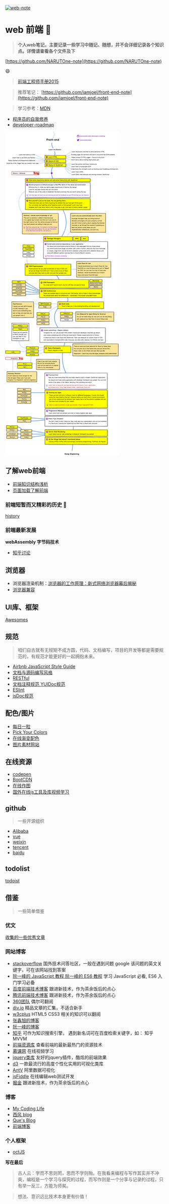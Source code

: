 [![web-note](https://img.shields.io/badge/web--note-0.2-green.svg)](https://github.com/NARUTOne/web-note)
# web 前端 :art:
> **个人web笔记，主要记录一些学习中随记、随想，并不会详细记录各个知识点。详情请查看各个文件及下**

[https://github.com/NARUTOne-note](https://github.com/NARUTOne-note)

:smile:

> [前端工程师手册2015](https://leohxj.gitbooks.io/front-end-database/content/ "前端工程师手册")

> 推荐笔记： [https://github.com/iamjoel/front-end-note](https://github.com/iamjoel/front-end-note)

> 学习参考：[MDN](https://developer.mozilla.org/en-US/docs/Web)

- [程序员的自我修养](https://leohxj.gitbooks.io/a-programmer-prepares/content/)
- [developer-roadmap](https://github.com/kamranahmedse/developer-roadmap)

![](https://raw.githubusercontent.com/NARUTOne/resources-github/master/imgs/frontend-v2.png)

## 了解web前端

- [前端知识结构浅析](https://segmentfault.com/a/1190000005875954)
- [页面加载了解前端](http://mp.weixin.qq.com/s/qMsf4DcMhn2cf0fXC-PLVA)

### 前端短暂而又精彩的历史 :facepunch: 

[history](./history.md)

### 前端最新发展

**webAssembly 字节码技术**
- [知乎讨论](https://www.zhihu.com/question/31415286)

## 浏览器

- 浏览器渲染机制：[浏览器的工作原理：新式网络浏览器幕后揭秘](https://www.html5rocks.com/zh/tutorials/internals/howbrowserswork/#1_1)
- [浏览器兼容](https://juejin.im/post/59a3f2fe6fb9a0249471cbb4)

## UI库、框架

[Awesomes](https://github.com/NARUTOne-note/Awesomes)

## 规范

> 咱们自古就有无规矩不成方圆，代码、文档编写，项目的开发等都是需要规范的，有规范才能更好的一起拥抱未来。

- [Airbnb JavaScript Style Guide](https://github.com/airbnb/javascript)
- [文档与源码编写风格](https://github.com/fex-team/styleguide)
- [RESTful](https://developer.github.com/)
- [文档注释规范 YUIDoc规范](http://www.cnblogs.com/chris-oil/p/5387129.html)
- [ESlint](http://eslint.cn/)
- [jsDoc规范](http://www.css88.com/doc/jsdoc/tags-param.html)

## 配色/图片

- [每日一粒](https://www.seeseed.com/daily/146)
- [Pick Your Colors](http://www.vanschneider.com/colors/)
- [在线渐变配色](http://gradient.awesomes.cn/)
- [图片素材网站](http://mp.weixin.qq.com/s/FHTgWBAQCGLDbIF5RreZaw)

## 在线资源

- [codepen](https://codepen.io/)
- [BootCDN](http://www.bootcdn.cn/)
- [在线作图](www.processon.com)
- [国外在线js工具及库视频学习](https://egghead.io/)

## github
> 一些开源组织

- [Alibaba](https://github.com/alibaba)
- [vue](https://github.com/vuejs)
- [weixin](https://github.com/weixin)
- [tencent](https://github.com/Tencent)
- [baidu](https://github.com/baidu)

## todolist
[todoist](https://zhtw.todoist.com/downloads?focus=desktop)

## 借鉴
> 一些简单借鉴

### 优文

[收集的一些优秀文章](./hardgoods.md)
### 网站博客
- [stackoverflow](https://stackoverflow.com/)
国外技术问答社区，一般在遇到问题 google 该问题的英文关键字，可在该网站找到答案
- [阮一峰的 JavaScript 教程 阮一峰的 ES6 教程](http://es6.ruanyifeng.com/)
学习 JavaScript 必看, ES6 入门学习必备
- [百度前端技术博客](http://fex.baidu.com/code/)
跟进新技术，作为茶余饭后的点心
- [腾讯前端技术博客](http://www.alloyteam.com/)
跟进新技术，作为茶余饭后的点心
- [360团队](https://75team.com/archives/)
偶尔可翻阅
- [div.io](http://div.io/#/welcome)
精品文章的汇集，不适合新手
- [w3cplus](http://www.w3cplus.com/)
HTML5 CSS3 相关的知识可以翻阅
- [张鑫旭的博客](http://www.zhangxinxu.com/wordpress/)
- [阮一峰的博客](http://www.ruanyifeng.com/blog/javascript/)
- [知乎](https://www.zhihu.com/)
可作为知识搜索引擎， 遇到新名词可在百度检索关键字，如： 知乎 MVVM
- [前端资源库](https://www.awesomes.cn/)
查看前端的最新最热门的资源技术
- [慕课网](http://www.imooc.com/)
在线视频学习
- [jquery类库](http://www.jq22.com/)
友好的jquery插件，酷炫的前端效果
- [d3](https://d3js.org/)
一款最流行的高度个性化实用的可视化类库
- [AntV](https://antv.alipay.com/)
阿里数据可视化
- [jsFiddle](https://jsfiddle.net/)
在线编辑web测试开发
- [掘金](https://juejin.im/timeline)
跟进新技术，作为茶余饭后的点心

### 博客

- [ My Coding Life](http://bin-playground.top/#/)
- [西风 blog](https://xifengxx.github.io/)
- [Que's Blog](http://que01.top/)
- [前端博客](https://yezihaohao.github.io/)

### 个人框架

- [octJS](https://github.com/younglaker/octjs)

**写在最后**

>古人云：学而不思则罔，思而不学则殆。在我看来编程与写作其实并不冲突，编程是一个学习与探究的过程，而写作则是一个分享与记录的过程，只有举一反三，方能为师矣。

>想法、意识远比技术本身更有价值！


